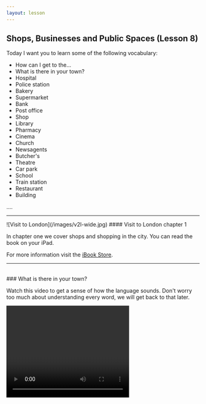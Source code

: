 ```yaml
---
layout: lesson
---
```

## Shops, Businesses and Public Spaces (Lesson 8)


Today I want you to learn some of the following vocabulary:

* How can I get to the...
* What is there in your town?
* Hospital
* Police station
* Bakery
* Supermarket
* Bank
* Post office
* Shop
* Library
* Pharmacy
* Cinema
* Church
* Newsagents
* Butcher's 
* Theatre
* Car park
* School
* Train station
* Restaurant 
* Building


….

<hr>
![Visit to London](/images/v2l-wide.jpg)
#### Visit to London chapter 1

In chapter one we cover shops and shopping in the city. 
You can read the book on your iPad.

For more information visit the [iBook Store](https://itunes.apple.com/us/book/portuguese-for-travelers/id568515833).

<hr>

<br class="column">
### What is there in your town?

Watch this video to get a sense of how the language sounds. Don't worry too much about understanding every word, we will get back to that later.


<video width="320" height="240" preload="none">
    <source type="video/youtube" src="http://www.youtube.com/watch?v=5-XvcDBGYGA"/>
#### Vocabulary

* Is there a petrol station near here?
* There's a cinema around the corner
* Is there a car park near...?
* What is there in your town?
* Is there a hospital?
* Is there a sports ground?
* Is there a shopping centre?
* Is there a police station?
* Is there a souvenir shop near here?
* Could you tell me the way to the museum?
* Is this the way to the zoo? 
* Roundabout


<hr>
### Describing Places

<video width="320" height="240" preload="none">
    <source type="video/youtube" src="http://www.youtube.com/watch?v=dw84dkuKsqI" />
</video>

#### Vocabulary

* House 
* School
* Hotel
* Market
* Store
* Airport
* Office
* beach
* Hospital
* Restaurant 
* Bank
* Forest


<hr>

In the next video pay attention to the following words


<video width="320" height="240" preload="none">
    <source type="video/youtube" src="http://www.youtube.com/watch?v=0sNfHrPP_Cw" />
</video>

#### Vocabulary

* What can you buy in a bakery?
* You can buy bread
* What can you do in the library?
* You can read books
* What can you get in the supermarket?
* You can get food
* What can you do in the gym?
* You can workout 
* What can you do at school?
* You can learn
* What can you get in a drugstore?
* You can get medicine





<br class="column">

### Feel the Language

In this next video there is a lot of dialogue. 
Listen to the sounds and don't worry if you do not understand everything.

<video width="320" height="240" preload="none">
    <source type="video/youtube" src="https://www.youtube.com/watch?v=WFRR0zC70-0" />
</video>


<br class="column">

### More words


* I am going to the newsagent's to buy a newspaper 
* I am going to the post office to send a letter
* I am going to the bar to have a drink
* I am going to the restaurant to have a meal
* I am going to the cinema to watch a movie
* I am going to the supermarket to buy some food
* I am going to the library to study
* Where's a good beauty salon in London?
* Where's a good hairdresser in London?
* Where's the nearest pharmacy?
* What's London's most famous Park?
* Hyde Park is London's most famous park
* What's New York mos fanous park?
* Central Park is New York's most famous park
 




